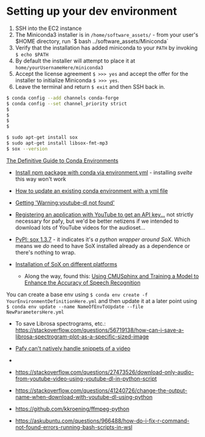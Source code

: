 # Setting up your dev environment

1. SSH into the EC2 instance
1. The Miniconda3 installer is in `/home/software_assets/` - from your user's $HOME directory, run `$ bash ../software_assets/Miniconda`
1. Verify that the installation has added miniconda to your `PATH` by invoking `$ echo $PATH`
1. By default the installer will attempt to place it at `home/yourUsernameHere/miniconda3`
1. Accept the license agreement `$ >>> yes` and accept the offer for the installer to initialize Miniconda `$ >>> yes`.
1. Leave the terminal and return `$ exit` and then SSH back in.

```bash
$ conda config --add channels conda-forge
$ conda config --set channel_priority strict
$
$
$
$

```

```bash
$ sudo apt-get install sox
$ sudo apt-get install libsox-fmt-mp3
$ sox --version
```


[The Definitive Guide to Conda Environments](https://towardsdatascience.com/a-guide-to-conda-environments-bc6180fc533)
+ [Install npm package with conda via environment.yml](https://stackoverflow.com/questions/57082949/install-npm-package-with-conda-via-environment-yml) - installing _svelte_ this way won't work
+ [How to update an existing conda environment with a yml file](https://stackoverflow.com/questions/42352841/how-to-update-an-existing-conda-environment-with-a-yml-file)

+ [Getting 'Warning:youtube-dl not found'](https://github.com/mps-youtube/pafy/issues/154)
+ [Registering an application with YouTube to get an API key...](https://developers.google.com/youtube/registering_an_application) not strictly necessary for pafy, but we'd be better netizens if we intended to download lots of YouTube videos for the audioset...
+ [PyPI: sox 1.3.7](https://pypi.org/project/sox/) - it indicates it's _a python wrapper around SoX_. Which means we _do_ need to have SoX installed already as a dependence or there's nothing to wrap.
+ [Installation of SoX on different platforms](https://at.projects.genivi.org/wiki/display/PROJ/Installation+of+SoX+on+different+Platforms)
    * Along the way, found this: [Using CMUSphinx and Training a Model to Enhance the Accuracy of Speech Recognition](https://at.projects.genivi.org/wiki/display/PROJ/Using+CMUSphinx+and+Training+a+Model+to+Enhance+the+Accuracy+of+Speech+Recognition)

You can create a base env using `$ conda env create -f YourEnvironmentDefinitionHere.yml` and then update it at a later point using `$ conda env update --name NameOfEnvToUpdate --file NewParametersHere.yml`


+ To save Librosa spectrograms, etc.: https://stackoverflow.com/questions/56719138/how-can-i-save-a-librosa-spectrogram-plot-as-a-specific-sized-image

+ [Pafy can't natively handle snippets of a video](https://stackoverflow.com/questions/28423501/download-part-of-the-youtube-video-using-python)
+ [](https://github.com/ytdl-org/youtube-dl/blob/master/README.md#embedding-youtube-dl)
+ https://stackoverflow.com/questions/27473526/download-only-audio-from-youtube-video-using-youtube-dl-in-python-script
+ https://stackoverflow.com/questions/41240726/change-the-output-name-when-download-with-youtube-dl-using-python
+ https://github.com/kkroening/ffmpeg-python
+ https://askubuntu.com/questions/966488/how-do-i-fix-r-command-not-found-errors-running-bash-scripts-in-wsl